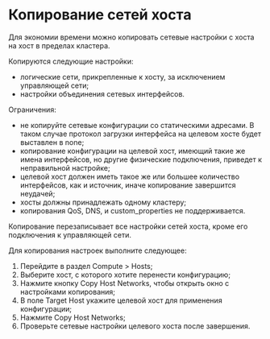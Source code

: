 # Копирование сетей хоста

Для экономии времени можно копировать сетевые настройки с хоста на хост в пределах кластера.

Копируются следующие настройки:

* логические сети, прикрепленные к хосту, за исключением управляющей сети;
* настройки объединения сетевых интерфейсов.

Ограничения:

* не копируйте сетевые конфигурации со статическими адресами. В таком случае протокол загрузки интерфейса на целевом хосте будет выставлен в none;
* копирование конфигурации на целевой хост, имеющий такие же имена интерфейсов, но другие физические подключения, приведет к неправильной настройке;
* целевой хост должен иметь такое же или большее количество интерфейсов, как и источник, иначе копирование завершится неудачей;
* хосты должны принадлежать одному кластеру;
* копирования QoS, DNS, и custom\_properties не поддерживается.

Копирование перезаписывает все настройки сетей хоста, кроме его подключения к управляющей сети.

Для копирования настроек выполните следующее:

1. Перейдите в раздел Compute > Hosts;
2. Выберите хост, с которого хотите перенести конфигурацию;
3. Нажмите кнопку Copy Host Networks, чтобы открыть окно с настройками копирования;
4. В поле Target Host укажите целевой хост для применения конфигурации;
5. Нажмите Copy Host Networks;
6. Проверьте сетевые настройки целевого хоста после завершения.
